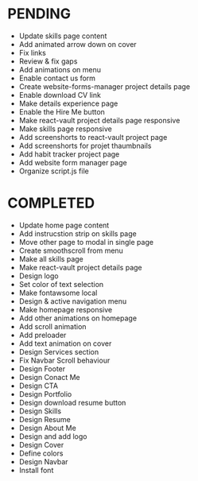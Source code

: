 # PENDING
- Update skills page content
- Add animated arrow down on cover
- Fix links
- Review & fix gaps
- Add animations on menu
- Enable contact us form
- Create website-forms-manager project details page
- Enable download CV link
- Make details experience page
- Enable the Hire Me button
- Make react-vault project details page responsive
- Make skills page responsive
- Add screenshorts to react-vault project page
- Add screenshorts for projet thaumbnails
- Add habit tracker project page
- Add website form manager page
- Organize script.js file

# COMPLETED
- Update home page content
- Add instrucstion strip on skills page
- Move other page to modal in single page
- Create smoothscroll from menu
- Make all skills page
- Make react-vault project details page
- Design logo
- Set color of text selection
- Make fontawsome local
- Design & active navigation menu
- Make homepage responsive
- Add other animations on homepage
- Add scroll animation
- Add preloader
- Add text animation on cover
- Design Services section
- Fix Navbar Scroll behaviour
- Design Footer
- Design Conact Me
- Design CTA
- Design Portfolio
- Design download resume button
- Design Skills
- Design Resume
- Design About Me
- Design and add logo
- Design Cover
- Define colors
- Design Navbar
- Install font